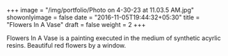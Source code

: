 +++
image = "/img/portfolio/Photo on 4-30-23 at 11.03.5 AM.jpg"
showonlyimage = false
date = "2016-11-05T19:44:32+05:30"
title = "Flowers In A Vase"
draft = false
weight = 2
+++

Flowers In A Vase is a painting executed in the medium of synthetic acyrlic resins.
Beautiful red flowers by a window.